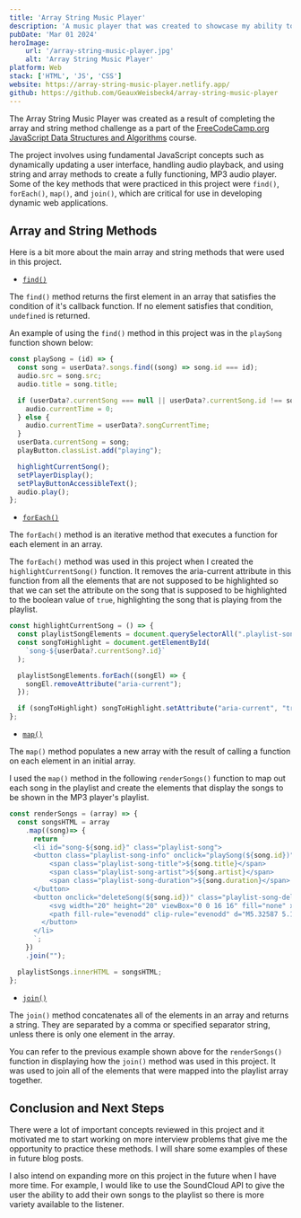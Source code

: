 ```yaml
---
title: 'Array String Music Player'
description: 'A music player that was created to showcase my ability to use array and string methods in JavaScript to create something cool.'
pubDate: 'Mar 01 2024'
heroImage:
    url: '/array-string-music-player.jpg'
    alt: 'Array String Music Player'
platform: Web
stack: ['HTML', 'JS', 'CSS']
website: https://array-string-music-player.netlify.app/ 
github: https://github.com/GeauxWeisbeck4/array-string-music-player 
---
```


The Array String Music Player was created as a result of completing the array and string method challenge as a part of the [FreeCodeCamp.org JavaScript Data Structures and Algorithms](https://www.freecodecamp.org/learn/javascript-algorithms-and-data-structures-v8/) course. 

The project involves using fundamental JavaScript concepts such as dynamically updating a user interface, handling audio playback, and using string and array methods to create a fully functioning, MP3 audio player. Some of the key methods that were practiced in this project were `find()`, `forEach()`, `map()`, and `join()`, which are critical for use in developing dynamic web applications. 

## Array and String Methods 

Here is a bit more about the main array and string methods that were used in this project.

- [`find()`](https://developer.mozilla.org/en-US/docs/Web/JavaScript/Reference/Global_Objects/Array/find)

The `find()` method returns the first element in an array that satisfies the condition of it's callback function. If no element satisfies that condition, `undefined` is returned.

An example of using the `find()` method in this project was in the `playSong` function shown below:

```javascript
const playSong = (id) => {
  const song = userData?.songs.find((song) => song.id === id);
  audio.src = song.src;
  audio.title = song.title;

  if (userData?.currentSong === null || userData?.currentSong.id !== song.id) {
    audio.currentTime = 0;
  } else {
    audio.currentTime = userData?.songCurrentTime;
  }
  userData.currentSong = song;
  playButton.classList.add("playing");

  highlightCurrentSong();
  setPlayerDisplay();
  setPlayButtonAccessibleText();
  audio.play();
};
```

- [`forEach()`](https://developer.mozilla.org/en-US/docs/Web/JavaScript/Reference/Global_Objects/Array/forEach)

The `forEach()` method is an iterative method that executes a function for each element in an array.

The `forEach()` method was used in this project when I created the `highlightCurrentSong()` function. It removes the aria-current attribute in this function from all the elements that are not supposed to be highlighted so that we can set the attribute on the song that is supposed to be highlighted to the boolean value of `true`, highlighting the song that is playing from the playlist.

```javascript
const highlightCurrentSong = () => {
  const playlistSongElements = document.querySelectorAll(".playlist-song");
  const songToHighlight = document.getElementById(
    `song-${userData?.currentSong?.id}`
  );

  playlistSongElements.forEach((songEl) => {
    songEl.removeAttribute("aria-current");
  });

  if (songToHighlight) songToHighlight.setAttribute("aria-current", "true");
};
```

- [`map()`](https://developer.mozilla.org/en-US/docs/Web/JavaScript/Reference/Global_Objects/Array/map)

The `map()` method populates a new array with the result of calling a function on each element in an initial array.

I used the `map()` method in the following `renderSongs()` function to map out each song in the playlist and create the elements that display the songs to be shown in the MP3 player's playlist.

```javascript
const renderSongs = (array) => {
  const songsHTML = array
    .map((song)=> {
      return `
      <li id="song-${song.id}" class="playlist-song">
      <button class="playlist-song-info" onclick="playSong(${song.id})">
          <span class="playlist-song-title">${song.title}</span>
          <span class="playlist-song-artist">${song.artist}</span>
          <span class="playlist-song-duration">${song.duration}</span>
      </button>
      <button onclick="deleteSong(${song.id})" class="playlist-song-delete" aria-label="Delete ${song.title}">
          <svg width="20" height="20" viewBox="0 0 16 16" fill="none" xmlns="http://www.w3.org/2000/svg"><circle cx="8" cy="8" r="8" fill="#4d4d62"/>
          <path fill-rule="evenodd" clip-rule="evenodd" d="M5.32587 5.18571C5.7107 4.90301 6.28333 4.94814 6.60485 5.28651L8 6.75478L9.39515 5.28651C9.71667 4.94814 10.2893 4.90301 10.6741 5.18571C11.059 5.4684 11.1103 5.97188 10.7888 6.31026L9.1832 7.99999L10.7888 9.68974C11.1103 10.0281 11.059 10.5316 10.6741 10.8143C10.2893 11.097 9.71667 11.0519 9.39515 10.7135L8 9.24521L6.60485 10.7135C6.28333 11.0519 5.7107 11.097 5.32587 10.8143C4.94102 10.5316 4.88969 10.0281 5.21121 9.68974L6.8168 7.99999L5.21122 6.31026C4.8897 5.97188 4.94102 5.4684 5.32587 5.18571Z" fill="white"/></svg>
        </button>
      </li>
      `;
    })
    .join("");

  playlistSongs.innerHTML = songsHTML;
};
```

- [`join()`](https://developer.mozilla.org/en-US/docs/Web/JavaScript/Reference/Global_Objects/Array/join)

The `join()` method concatenates all of the elements in an array and returns a string. They are separated by a comma or specified separator string, unless there is only one element in the array.

You can refer to the previous example shown above for the `renderSongs()` function in displaying how the `join()` method was used in this project. It was used to join all of the elements that were mapped into the playlist array together.

## Conclusion and Next Steps

There were a lot of important concepts reviewed in this project and it motivated me to start working on more interview problems that give me the opportunity to practice these methods. I will share some examples of these in future blog posts. 

I also intend on expanding more on this project in the future when I have more time. For example, I would like to use the SoundCloud API to give the user the ability to add their own songs to the playlist so there is more variety available to the listener. 


